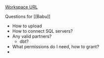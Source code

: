 
[Workspace URL](https://app.snowflake.com/mdtplc/awsuse1p1/dashboards)

Questions for [[Babu]]
- How to upload
- How to connect SQL servers?
- Any valid partners?
	- dbt?
- What permissions do I need, how to grant?
- 